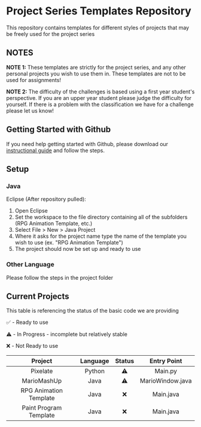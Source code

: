 # Project Series Templates Repository
This repository contains templates for different styles of projects that may be freely used for the project series

## NOTES
**NOTE 1:** These templates are strictly for the project series, and any other personal projects you wish to use them in. These templates are not to be used for assignments!

**NOTE 2:** The difficulty of the challenges is based using a first year student's perspective. If you are an upper year student please judge the difficulty for yourself. If there is a problem with the classification we have for a challenge please let us know!

## Getting Started with Github
If you need help getting started with Github, please download our [instructional guide](https://drive.google.com/file/d/0B4JunSkTKIlKZGhuN1lqYUVhYmc/view) and follow the steps.

## Setup
### Java
Eclipse (After repository pulled):
  1. Open Eclipse
  2. Set the workspace to the file directory containing all of the subfolders (RPG Animation Template, etc.)
  3. Select File > New > Java Project
  4. Where it asks for the project name type the name of the template you wish to use (ex. "RPG Animation Template")
  5. The project should now be set up and ready to use

### Other Language
  Please follow the steps in the project folder


## Current Projects
This table is referencing the status of the basic code we are providing

:white_check_mark: - Ready to use

:warning: - In Progress - incomplete but relatively stable

:x: - Not Ready to use


| Project | Language | Status | Entry Point|
| :---: | :---: | :---: | :---: |
| Pixelate | Python | :warning: | Main.py |
| MarioMashUp | Java | :warning: | MarioWindow.java | 
| RPG Animation Template | Java | :x: | Main.java |
| Paint Program Template | Java | :x: | Main.java |

